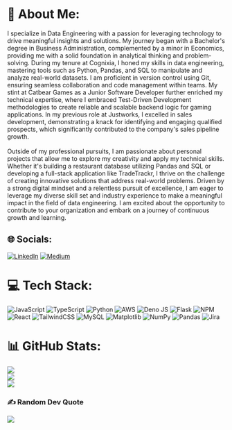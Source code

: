 # 💫 About Me:
I specialize in Data Engineering with a passion for leveraging technology to drive meaningful insights and solutions. My journey began with a Bachelor's degree in Business Administration, complemented by a minor in Economics, providing me with a solid foundation in analytical thinking and problem-solving. During my tenure at Cognixia, I honed my skills in data engineering, mastering tools such as Python, Pandas, and SQL to manipulate and analyze real-world datasets. I am proficient in version control using Git, ensuring seamless collaboration and code management within teams. My stint at Catbear Games as a Junior Software Developer further enriched my technical expertise, where I embraced Test-Driven Development methodologies to create reliable and scalable backend logic for gaming applications. In my previous role at Justworks, I excelled in sales development, demonstrating a knack for identifying and engaging qualified prospects, which significantly contributed to the company's sales pipeline growth.<br><br>Outside of my professional pursuits, I am passionate about personal projects that allow me to explore my creativity and apply my technical skills. Whether it's building a restaurant database utilizing Pandas and SQL or developing a full-stack application like TradeTrackr, I thrive on the challenge of creating innovative solutions that address real-world problems. Driven by a strong digital mindset and a relentless pursuit of excellence, I am eager to leverage my diverse skill set and industry experience to make a meaningful impact in the field of data engineering. I am excited about the opportunity to contribute to your organization and embark on a journey of continuous growth and learning.


## 🌐 Socials:
[![LinkedIn](https://img.shields.io/badge/LinkedIn-%230077B5.svg?logo=linkedin&logoColor=white)](https://linkedin.com/in/gglasgow) [![Medium](https://img.shields.io/badge/Medium-12100E?logo=medium&logoColor=white)](https://medium.com/@g.glasgow91) 

# 💻 Tech Stack:
![JavaScript](https://img.shields.io/badge/javascript-%23323330.svg?style=for-the-badge&logo=javascript&logoColor=%23F7DF1E) ![TypeScript](https://img.shields.io/badge/typescript-%23007ACC.svg?style=for-the-badge&logo=typescript&logoColor=white) ![Python](https://img.shields.io/badge/python-3670A0?style=for-the-badge&logo=python&logoColor=ffdd54) ![AWS](https://img.shields.io/badge/AWS-%23FF9900.svg?style=for-the-badge&logo=amazon-aws&logoColor=white) ![Deno JS](https://img.shields.io/badge/deno%20js-000000?style=for-the-badge&logo=deno&logoColor=white) ![Flask](https://img.shields.io/badge/flask-%23000.svg?style=for-the-badge&logo=flask&logoColor=white) ![NPM](https://img.shields.io/badge/NPM-%23CB3837.svg?style=for-the-badge&logo=npm&logoColor=white) ![React](https://img.shields.io/badge/react-%2320232a.svg?style=for-the-badge&logo=react&logoColor=%2361DAFB) ![TailwindCSS](https://img.shields.io/badge/tailwindcss-%2338B2AC.svg?style=for-the-badge&logo=tailwind-css&logoColor=white) ![MySQL](https://img.shields.io/badge/mysql-%2300000f.svg?style=for-the-badge&logo=mysql&logoColor=white) ![Matplotlib](https://img.shields.io/badge/Matplotlib-%23ffffff.svg?style=for-the-badge&logo=Matplotlib&logoColor=black) ![NumPy](https://img.shields.io/badge/numpy-%23013243.svg?style=for-the-badge&logo=numpy&logoColor=white) ![Pandas](https://img.shields.io/badge/pandas-%23150458.svg?style=for-the-badge&logo=pandas&logoColor=white) ![Jira](https://img.shields.io/badge/jira-%230A0FFF.svg?style=for-the-badge&logo=jira&logoColor=white) 
# 📊 GitHub Stats:
![](https://github-readme-stats.vercel.app/api?username=Gglasgow09&theme=dark&hide_border=false&include_all_commits=false&count_private=true)<br/>
![](https://github-readme-streak-stats.herokuapp.com/?user=Gglasgow09&theme=dark&hide_border=false)<br/>
![](https://github-readme-stats.vercel.app/api/top-langs/?username=Gglasgow09&theme=dark&hide_border=false&include_all_commits=false&count_private=true&layout=compact)

### ✍️ Random Dev Quote
![](https://quotes-github-readme.vercel.app/api?type=horizontal&theme=radical)

<!-- Proudly created with GPRM ( https://gprm.itsvg.in ) -->
